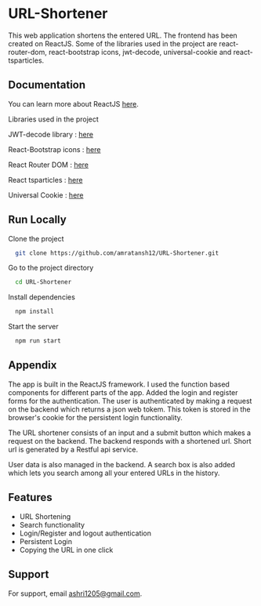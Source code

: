 
# URL-Shortener

This web application shortens the entered URL. The frontend has been created on ReactJS. Some of the libraries used in the project are react-router-dom, react-bootstrap icons, jwt-decode, universal-cookie and react-tsparticles.


## Documentation

You can learn more about ReactJS [here](https://react.dev/).

Libraries used in the project

JWT-decode library : [here](https://www.npmjs.com/package/jwt-decode)

React-Bootstrap icons : [here](https://www.npmjs.com/package/react-bootstrap-icons)

React Router DOM : [here](https://reactrouter.com/en/main)

React tsparticles : [here](https://www.npmjs.com/package/react-tsparticles)

Universal Cookie : [here](https://www.npmjs.com/package/universal-cookie)




## Run Locally

Clone the project

```bash
  git clone https://github.com/amratansh12/URL-Shortener.git
```

Go to the project directory

```bash
  cd URL-Shortener
```

Install dependencies

```bash
  npm install
```

Start the server

```bash
  npm run start
```


## Appendix

The app is built in the ReactJS framework. I used the function based components for different parts of the app. Added the login and register forms for the authentication. The user is authenticated by making a request on the backend which returns a json web tokem. This token is stored in the browser's cookie for the persistent login functionality. 

The URL shortener consists of an input and a submit button which makes a request on the backend. The backend responds with a shortened url. Short url is generated by a Restful api service. 

User data is also managed in the backend. A search box is also added which lets you search among all your entered URLs in the history.


## Features

- URL Shortening
- Search functionality
- Login/Register and logout authentication
- Persistent Login
- Copying the URL in one click


## Support

For support, email ashri1205@gmail.com.

